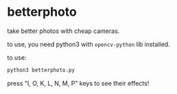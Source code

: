 # betterphoto
take better photos with cheap cameras.

to use, you need python3 with `opencv-python` lib installed.

to use:

```bash
python3 betterphoto.py
```

press "I, O, K, L, N, M, P" keys to see their effects!
